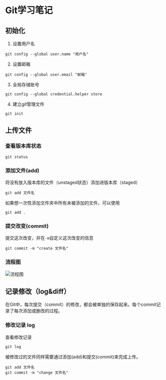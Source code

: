 # Git学习笔记

## 初始化 

1. 设置用户名

`git config --global user.name "用户名"`

2. 设置邮箱

`git config --global user.email "邮箱"`

3. 全局存储账号

`git config --global credential.helper store`

4. 建立git管理文件

`git init`

## 上传文件

### 查看版本库状态

`git status`

### 添加文件(add)

将没有放入版本库的文件（unstaged状态）添加进版本库（staged）

`git add 文件名`

如果想一次性添加文件夹中所有未被添加的文件，可以使用

`git add .`

### 提交改变(commit)

提交这次改变，并在`-m`自定义这次改变的信息

`git commit -m "create 文件名"`

### 流程图
   
   ![流程图](https://morvanzhou.github.io/static/results/git/2-1-1.png)

## 记录修改（log&diff）

在Git中，每次提交（commit）的修改，都会被单独的保存起来。每个commit记录了每次添加或删改的过程。

### 修改记录 log

查看修改记录

`git log`

被修改过的文件同样需要通过添加(add)和提交(commit)来完成上传。

```git
git add 文件名
git commit -m "change 文件名"
```



